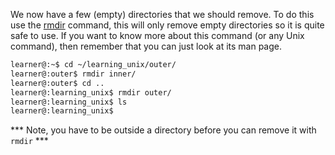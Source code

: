 
We now have a few (empty) directories that we should remove. To do this use the [rmdir][] command, this will only remove empty directories so it is quite safe to use. If you want to know more about this command (or any Unix command), then remember that you can just look at its man page.

```bash
learner@:~$ cd ~/learning_unix/outer/
learner@:outer$ rmdir inner/
learner@:outer$ cd ..
learner@:learning_unix$ rmdir outer/
learner@:learning_unix$ ls
learner@:learning_unix$
```

*** Note, you have to be outside a directory before you can remove it with `rmdir` ***

[rmdir]: http://en.wikipedia.org/wiki/Rmdir

